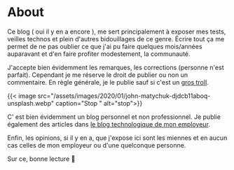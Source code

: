 # About


Ce blog ( oui il y en a encore ), me sert principalement à exposer mes tests, veilles technos et plein d'autres bidouillages de ce genre. Écrire tout ça me permet de ne pas oublier ce que j'ai pu faire quelques mois/années auparavant et d'en faire profiter modestement, la communauté.

  
J'accepte bien évidemment les remarques, les corrections (personne n'est parfait). Cependant je me réserve le droit de publier ou non un commentaire. En règle générale, je le publie sauf si c'est un [gros troll](https://fr.wikipedia.org/wiki/Troll_(Internet)).

{{< image src="/assets/images/2020/01/john-matychuk-djdcb11aboq-unsplash.webp" caption="Stop " alt="stop">}}


C' est bien évidemment un blog personnel et non professionnel. Je publie également des articles dans [le blog technologique de mon employeur](https://blog.worldline.tech/).  
  
Enfin, les opinions, si il y en a, que j'expose ici sont les miennes et en aucun cas celles de mon employeur ou d'une quelconque personne.  
  
Sur ce, bonne lecture 🙂

